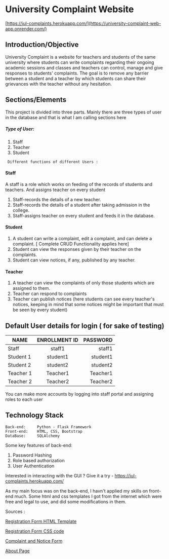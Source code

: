 # University Complaint Website  

[https://iul-complaints.herokuapp.com/](https://university-complaint-web-app.onrender.com/)

## Introduction/Objective 
University Complaint is a website for teachers and students of the same university where students can write complaints regarding their ongoing academic sessions and classes and teachers can control, manage and give responses to students' complaints. The goal is to remove any barrier between a student and a teacher by which students can share their grievances with the teacher without any hesitation.

## Sections/Elements

This project is divided into three parts. 
Mainly there are three types of user in the database and that is what I am calling sections here

##### Type of User:
1. Staff
2. Teacher
3. Student

``` Different functions of different Users :```

#### Staff

A staff is a role which works on feeding of the records of students and teachers. And assigns teacher on every student


1. Staff-records the details of a new teacher.
2. Staff-records the details of a student after taking admission in the college.
3. Staff-assigns teacher on every student and feeds it in the database.

#### Student

1. A student can write a complaint, edit a complaint, and can delete a complaint. [ Complete CRUD Functionality applies here]
2. Student can view the responses given by their teacher on the complaints.
3. Student can view notices, if any, published by any teacher.

#### Teacher

1. A teacher can view the complaints of only those students which are assigned to them.
2. Teacher can respond to complaints
3. Teacher can publish notices (here students can see every teacher's notices, keeping in mind that some notices might be important that must be seen by every student)

## Default User details for login ( for sake of testing)

|  NAME | ENROLLMENT ID | PASSWORD  |
| ------------- |:-------------:| -----:|
| Staff     |staff1         |  staff1   |
| Student 1 |student1       |  student1 |
| Student 2 |student2       |  student2 |
| Teacher 1 |Teacher1       |  Teacher1 |
| Teacher 2 |Teacher2       |  Teacher2 |


You can make more accounts by logging into staff portal and assigning roles to each user

## Technology Stack

```
Back-end:     Python - Flask Framework 
Front-end:    HTML, CSS, Bootstrap 
DataBase:     SQLAlchemy 
```

Some key features of back-end:

1. Password Hashing
2. Role based authorization
3. User Authentication


Interested in interacting with the GUI ?
Give it a try - https://iul-complaints.herokuapp.com/


As my main focus was on the back-end, I havn't applied my skills on front-end much. Some html and css templates 
I got from the internet which were free and legal to use, and did some modifications in them.


Sources :

[Registration Form HTML Template](https://www.codehim.com/demo/sign-in-and-sign-up-form-template/?)


[Registration Form CSS code](https://www.codehim.com/demo/sign-in-and-sign-up-form-template/style.css)

[Complaint and Notice Form](https://preview.colorlib.com/theme/bootstrap/contact-form-20/)

[About Page](https://fantacydesigns.com/about-us-page-design-in-html-and-css/)

